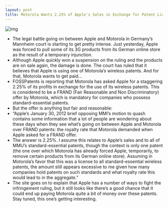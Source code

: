 ```yaml
---
layout: post
title: Motorola Wants 2.25% of Apple's Sales in Exchange for Patent License
---
```

![img](http://media.idownloadblog.com/wp-content/uploads/2011/12/scale-apple-motorola.jpg)
* The legal battle going on between Apple and Motorola in Germany’s Mannheim court is starting to get pretty intense. Just yesterday, Apple was forced to pull some of its 3G products from its German online store as the result of a temporary injunction.
* Although Apple quickly won a suspension on the ruling and the products are on sale again, the damage is done. The court has ruled that it believes that Apple is using one of Motorola’s wireless patents. And for that, Motorola wants to get paid…
* FOSSPatents is reporting that Motorola has asked Apple for a staggering 2.25% of its profits in exchange for the use of its wireless patents. This is considered to be a FRAND (Fair Reasonable and Non Discriminatory) offer by Motorola, which is mandatory for companies who possess standard-essential patents.
* But the offer is anything but fair and reasonable:
* “Apple’s January 30, 2012 brief opposing MMI’s motion to quash contains some information that a lot of people are wondering about these days when they see what’s going on between Apple and Motorola over FRAND patents: the royalty rate that Motorola demanded when Apple asked for a FRAND offer.
* The answer is 2.25%. I assume this relates to Apple’s sales and to all of MMU’s standard-essential patents, though the context is only one patent (the one over which Motorola has already forced Apple, temporarily, to remove certain products from its German online store). Assuming in Motorola’s favor that this was a license to all standard-essential wireless patents, the amount still appears excessive to me given how many companies hold patents on such standards and what royalty rate this would lead to in the aggregate.”
* The site goes on to explain that Apple has a number of ways to fight the infringement ruling, but it still looks like there’s a good chance that it could end up paying Motorola quite a bit of money over these patents. Stay tuned, this one’s getting interesting.

